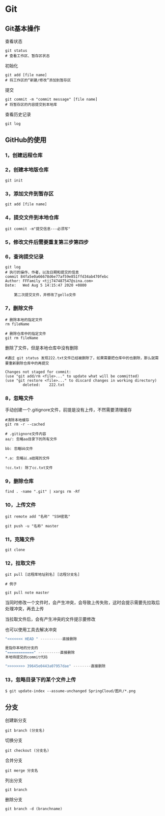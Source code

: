 # Git

## Git基本操作

查看状态

```properties
git status
# 查看工作区、暂存区状态
```

初始化

```properties
git add [file name]
# 将工作区的“新建/修改”添加到暂存区
```

提交

```properties
git commit -m "commit message" [file name]
# 将暂存区的内容提交到本地库
```

查看历史记录

```properties
git log
```



## GitHub的使用

### 1，创建远程仓库

### 2，创建本地版仓库

```properties
git init
```

### 3，添加文件到暂存区

```properties
git add [file name]
```

### 4，提交文件到本地仓库

```properties
git commit -m"提交信息---必须写"
```

### 5，修改文件后需要重复第三步第四步

### 6，查询提交记录

```properties
git log
# 执行的操作，作者，以及日期和提交的信息
commit 84fa5e0a66678d6e77af59e851ffd34ab470febc 
Author: FFFamily <tjj747487547@sina.com> 
Date:   Wed Aug 5 14:15:47 2020 +0800

    第二次提交文件，并修改了gello文件
```

### 7，删除文件

```properties
# 删除本地的指定文件
rm fileName

# 删除仓库中的指定文件
git rm fileName
```

删除了文件，但是本地仓库中没有删除

```properties
#通过 git status 发现222.txt文件已经被删除了，如果需要把仓库中的也删除，那么就需要重新删除仓库中的再提交

Changes not staged for commit:
(use "git add/rm <file>..." to update what will be committed)
(use "git restore <file>..." to discard changes in working directory)
        deleted:    222.txt
```

### 8，忽略文件

手动创建一个.gitignore文件，前提是没有上传，不然需要清理缓存

```properties
#清除本地缓存
git rm -r --cached 
```



```properties
# .gitignore文件内容
aa/: 忽略aa目录下的所有文件

bb: 忽略bb文件

*.a: 忽略以.a结尾的文件

!cc.txt: 除了cc.txt文件
```

### 9，删除仓库

```properties
find . -name ".git" | xargs rm -Rf
```



### 10，上传文件

```properties
git remote add "名称" "SSH密匙"

git push -u "名称" master
```



### 11，克隆文件

```
git clone
```



### 12，拉取文件

```properties
git pull [远程库地址别名] [远程分支名]

# 例子

git pull note master
```

当同时修改一个文件时，会产生冲突，会导致上传失败，这时会提示需要先拉取后处理冲突，再去上传

当拉取文件后，会有产生冲突的文件提示要修改

也可以使用工具去解决冲突

```java
"<<<<<<< HEAD " ----------直接删除

是指你本地的分支的
"============" ----------直接删除
本地待提交的commit代码

">>>>>>>> 39645e0443a07957dae" --------直接删除
```



### 13，忽略目录下的某个文件上传

```
$ git update-index --assume-unchanged SpringCloud/图片/*.png
```



## 分支

创建新分支

```properties
git branch (分支名)
```

切换分支

```properties
git checkout (分支名)
```

合并分支

```properties
git merge 分支名
```

列出分支

```properties
git branch
```

删除分支

```properties
git branch -d (branchname)
```

